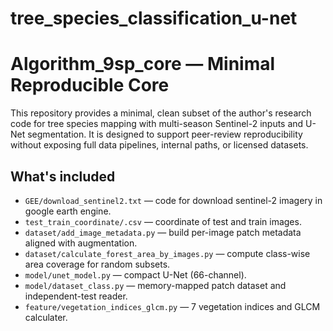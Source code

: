 # tree_species_classification_u-net

# Algorithm_9sp_core — Minimal Reproducible Core

This repository provides a minimal, clean subset of the author's research code for
tree species mapping with multi-season Sentinel-2 inputs and U-Net segmentation.
It is designed to support peer-review reproducibility without exposing full data
pipelines, internal paths, or licensed datasets.

## What's included
- `GEE/download_sentinel2.txt` — code for download sentinel-2 imagery in google earth engine.
- `test_train_coordinate/.csv` — coordinate of test and train images.
- `dataset/add_image_metadata.py` — build per-image patch metadata aligned with augmentation.
- `dataset/calculate_forest_area_by_images.py` — compute class-wise area coverage for random subsets.
- `model/unet_model.py` — compact U-Net (66-channel).
- `model/dataset_class.py` — memory-mapped patch dataset and independent-test reader.
- `feature/vegetation_indices_glcm.py` — 7 vegetation indices and GLCM calculater.
